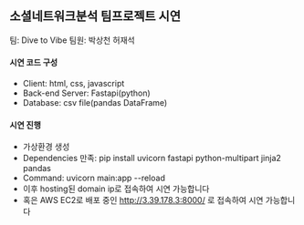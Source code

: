 ## 소셜네트워크분석 팀프로젝트 시연

팀: Dive to Vibe
팀원: 박상천 허재석

#### 시연 코드 구성
- Client: html, css, javascript
- Back-end Server: Fastapi(python)
- Database: csv file(pandas DataFrame)

#### 시연 진행
- 가상환경 생성
- Dependencies 만족: pip install uvicorn fastapi python-multipart jinja2 pandas
- Command: uvicorn main:app --reload
- 이후 hosting된 domain ip로 접속하여 시연 가능합니다
- 혹은 AWS EC2로 배포 중인 http://3.39.178.3:8000/ 로 접속하여 시연 가능합니다






<!-- # Sentiment Analysis and Recommend System Project"

This project runs in a Python virtual environment. Follow these steps to create and activate the virtual environment.

### 1. Create a Virtual Environment
```bash
python -m venv venv
```

### 2. Activate the Virtual Environment
- **Windows**:
  ```bash
  venv\Scripts\activate
  ```
- **macOS/Linux**:
  ```bash
  source venv/bin/activate
  ```

### 3. Install Required Packages
With the virtual environment activated, install all necessary packages using the `requirements.txt` file:
```bash
pip install -r requirements.txt
```

Now the code and environment for the project are properly set up. -->
